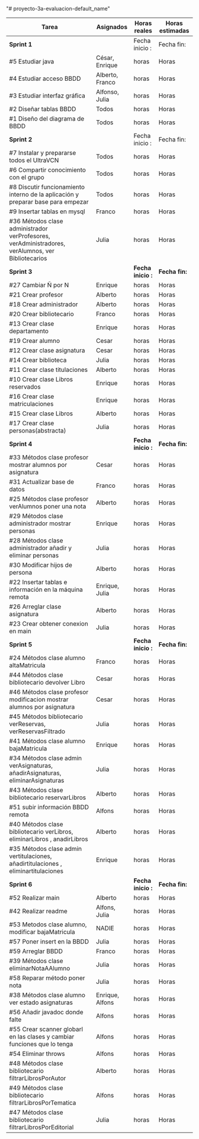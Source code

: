 "# proyecto-3a-evaluacion-default_name" 

|Tarea              |Asignados  | Horas reales    | Horas estimadas|
|---                | ---            | ---              |   ---      |
|  **Sprint 1**       |               |Fecha inicio :     |Fecha fin: |
|#5 Estudiar java      |César, Enrique  | horas           | Horas     |
|#4 Estudiar acceso BBDD      |Alberto, Franco  | horas           | Horas     |
|#3 Estudiar interfaz gráfica      |Alfonso, Julia       | horas              | Horas     |
|#2 Diseñar tablas BBDD     |Todos | horas           | Horas     |
|#1 Diseño del diagrama de BBDD      |Todos | horas           | Horas     |
|  **Sprint 2**      |               |Fecha inicio :     |Fecha fin:  
|#7 Instalar y prepararse todos el UltraVCN      |Todos  | horas           | Horas     |
|#6 Compartir conocimiento con el grupo      |Todos  | horas           | Horas     |
|#8 Discutir funcionamiento interno de la aplicación y preparar base para empezar     |Todos  | horas           | Horas     |
|#9 Insertar tablas en mysql      |Franco  | horas           | Horas     |
|#36 Métodos clase administrador verProfesores, verAdministradores, verAlumnos, ver Bibliotecarios      |Julia  | horas           | Horas     |
|  **Sprint 3**      |               |**Fecha inicio :**    |**Fecha fin:** |
|#27 Cambiar Ñ por N     |Enrique | horas           | Horas     |
|#21 Crear profesor     |Alberto | horas           | Horas     |
|#18 Crear administrador     |Alberto  | horas           | Horas     |
|#20 Crear bibliotecario     |Franco  | horas           | Horas     |
|#13 Crear clase departamento     |Enrique | horas           | Horas     |
|#19 Crear alumno     |Cesar  | horas           | Horas     |
|#12 Crear clase asignatura     |Cesar  | horas           | Horas     |
|#14 Crear biblioteca     |Julia  | horas           | Horas     |
|#11 Crear clase titulaciones     |Alberto  | horas           | Horas     |
|#10 Crear clase Libros reservados     |Enrique  | horas           | Horas     |
|#16 Crear clase matriculaciones     |Enrique  | horas           | Horas     |
|#15 Crear clase Libros     |Alberto  | horas           | Horas     |
|#17 Crear clase personas(abstracta)     |Julia  | horas           | Horas     |
|  **Sprint 4**     |               |**Fecha inicio :**     |**Fecha fin:** |
|#33 Métodos clase profesor mostrar alumnos por asignatura    |Cesar | horas           | Horas     |
|#31 Actualizar base de datos   |Franco | horas           | Horas     |
|#25 Métodos clase profesor verAlumnos poner una nota    |Alberto | horas           | Horas     |
|#29 Métodos clase administrador mostrar personas    |Enrique | horas           | Horas     |
|#28 Métodos clase administrador añadir y eliminar personas    |Julia | horas           | Horas     |
|#30 Modificar hijos de persona    |Alberto | horas           | Horas     |
|#22 Insertar tablas e información en la máquina remota    |Enrique, Julia | horas           | Horas     |
|#26 Arreglar clase asignatura  |Alberto | horas           | Horas     |
|#23 Crear obtener conexion en main |Julia | horas           | Horas     |
|  **Sprint 5**     |               |**Fecha inicio :**     |**Fecha fin:** |
|#24 Métodos clase alumno altaMatricula |Franco | horas           | Horas     |
|#44 Métodos clase bibliotecario  devolver Libro |Cesar | horas           | Horas     |
|#46 Métodos clase profesor modificacion  mostrar alumnos por asignatura |Cesar | horas           | Horas     |
|#45 Métodos bibliotecario verReservas, verReservasFiltrado |Julia | horas           | Horas     |
|#41 Métodos clase alumno bajaMatricula |Enrique | horas           | Horas     |
|#34 Métodos clase admin verAsignaturas, añadirAsignaturas, eliminarAsignaturas |Julia | horas           | Horas     |
|#43 Métodos clase bibliotecario reservarLibros |Alberto | horas           | Horas     |
|#51 subir información BBDD remota |Alfons | horas           | Horas     |
|#40 Métodos clase bibliotecario verLibros, eliminarLibros , anadirLibros |Alberto | horas           | Horas     |
|#35 Métodos clase admin vertitulaciones, añadirtitulaciones , eliminartitulaciones |Enrique | horas           | Horas     |
|  **Sprint 6**     |               |**Fecha inicio :**     |**Fecha fin:** |
|#52 Realizar main |Alberto | horas           | Horas     |
|#42 Realizar readme |Alfons, Julia | horas           | Horas     |
|#53 Metodos clase alumno, modificar bajaMatricula |NADIE | horas           | Horas     |
|#57 Poner insert en la BBDD |Julia | horas           | Horas     |
|#59 Arreglar BBDD |Franco | horas           | Horas     |
|#39 Métodos clase eliminarNotaAAlumno  |Julia | horas           | Horas     |
|#58 Reparar método poner nota  |Julia | horas           | Horas     |
|#38 Métodos clase alumno ver estado asignaturas  |Enrique, Alfons | horas           | Horas     |
|#56 Añadir javadoc donde falte  |Alfons | horas           | Horas     |
|#55 Crear scanner globarl en las clases y cambiar funciones que lo tenga | Alfons | horas           | Horas     |
|#54 Eliminar throws |Alfons | horas           | Horas     |
|#48 Métodos clase bibliotecario filtrarLibrosPorAutor |Alberto | horas           | Horas     |
|#49 Métodos clase bibliotecario filtrarLibrosPorTematica |Alfons | horas           | Horas     |
|#47 Métodos clase bibliotecario filtrarLibrosPorEditorial |Julia | horas           | Horas     |


